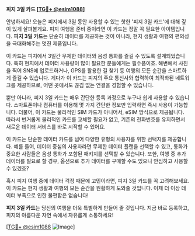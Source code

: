 **피지 3일 카드 [[TG💪+ @esim1088](https://t.me/s/esim1088)]**

안녕하세요! 오늘은 피지에서 3일 동안 사용할 수 있는 핫한 '피지 3일 카드'에 대해 깊이 있게 살펴볼게요. 피지 여행을 준비 중이라면 이 카드는 정말 꼭 필요한 아이템입니다. **피지 3일 카드**는 단순히 데이터를 제공하는 것이 아니라, 현지 생활과 여행의 편의성을 극대화해주는 멋진 제품입니다.

이 카드는 피지에서 3일간 무제한 데이터와 음성 통화를 즐길 수 있도록 설계되었습니다. 특히 현지에서 데이터 사용량이 많이 필요한 분들에게는 필수품이죠. 해변에서 사진을 찍어 SNS에 업로드하거나, GPS를 활용한 길 찾기 등 여행의 모든 순간을 스마트하게 즐길 수 있습니다. 게다가 이 카드는 피지의 주요 통신사와 협력하여 최적화된 네트워크를 제공하므로, 어떤 곳에서도 끊김 없는 연결을 경험할 수 있습니다.

뿐만 아니라, 피지 3일 카드는 매우 간단한 등록 과정으로 누구나 쉽게 사용할 수 있습니다. 스마트폰이나 컴퓨터를 이용해 몇 가지 간단한 정보만 입력하면 즉시 사용이 가능합니다. 더불어, 이 카드는 물리적인 SIM 카드가 아니어서, eSIM 방식으로 제공됩니다. 따라서 번거롭게 물리적인 카드를 교체할 필요가 없고, 기존의 전화번호를 유지하면서 새로운 데이터 서비스를 바로 시작할 수 있어요.

이 카드는 단순한 데이터 카드를 넘어 다양한 유형의 사용자를 위한 선택지를 제공합니다. 예를 들어, 데이터 중심의 사용자라면 무제한 데이터 플랜을 선택할 수 있고, 통화가 중요한 사람들은 음성 통화가 포함된 패키지를 선택할 수 있습니다. 또한, 여행 중 추가 데이터를 필요로 할 경우, 옵션으로 추가 데이터를 구매할 수도 있으니 안심하고 사용할 수 있겠죠?

혹시 피지 여행 중에 데이터 걱정 때문에 고민이라면, 피지 3일 카드를 꼭 고려해보세요. 이 카드는 현지 생활과 여행의 모든 순간을 원활하게 도와줄 것입니다. 이제 더 이상 데이터 부족으로 인한 불편함은 없습니다!

**피지 3일 카드**는 당신의 여행을 더욱 특별하게 만들어 줄 것입니다. 지금 바로 등록하고, 피지의 아름다운 자연 속에서 자유롭게 소통하세요!

[[TG💪+ @esim1088](https://t.me/s/esim1088) ![Image](https://i.postimg.cc/Y0z9fWf4/image.png)]